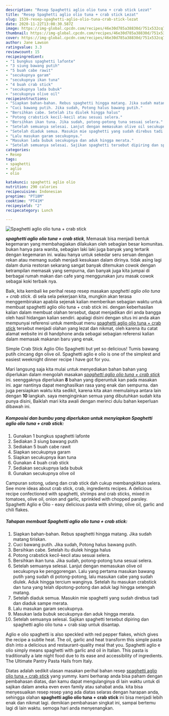 ```yaml
---
description: "Resep Spaghetti aglio olio tuna + crab stick Lezat"
title: "Resep Spaghetti aglio olio tuna + crab stick Lezat"
slug: 1539-resep-spaghetti-aglio-olio-tuna-crab-stick-lezat
date: 2020-11-22T13:08:30.587Z
image: https://img-global.cpcdn.com/recipes/46e30d785a38830d/751x532cq70/spaghetti-aglio-olio-tuna-crab-stick-foto-resep-utama.jpg
thumbnail: https://img-global.cpcdn.com/recipes/46e30d785a38830d/751x532cq70/spaghetti-aglio-olio-tuna-crab-stick-foto-resep-utama.jpg
cover: https://img-global.cpcdn.com/recipes/46e30d785a38830d/751x532cq70/spaghetti-aglio-olio-tuna-crab-stick-foto-resep-utama.jpg
author: Jane Lawson
ratingvalue: 3.3
reviewcount: 15
recipeingredient:
- "1 bungkus spaghetti lafonte"
- "3 siung bawang putih"
- "5 buah cabe rawit"
- "secukupnya garam"
- "secukupnya ikan tuna"
- "4 buah crab stick"
- "secukupnya lada bubuk"
- "secukupnya olive oil"
recipeinstructions:
- "Siapkan bahan-bahan. Rebus spaghetti hingga matang. Jika sudah matang tiriskan."
- "Cuci bawang putih. Jika sudah, Potong halus bawang putih."
- "Bersihkan cabe. Setelah itu diulek hingga halus"
- "Potong crabstick kecil-kecil atau sesuai selera."
- "Bersihkan ikan tuna. Jika sudah, potong-potong tuna sesuai selera."
- "Setelah semuanya selesai. Lanjut dengan memasukan olive oil secukupnya ke penggorengan. Lalu yang pertama masukan bawang putih yang sudah di potong-potong, lalu masukan cabe yang sudah diulek. Aduk hingga tercium wanginya. Setelah itu masukan crabstick dan tuna yang telah dipotong-potong dan aduk lagi hingga setengah matang."
- "Setelah diaduk semua. Masukin mie spaghetti yang sudah direbus tadi dan diaduk sampe merata."
- "Lalu masukan garam secukupnya."
- "Masukan lada bubuk secukupnya dan aduk hingga merata."
- "Setelah semuanya selesai. Sajikan spaghetti tersebut dipiring dan spaghetti aglio olio tuna + crab siap untuk disantap."
categories:
- Resep
tags:
- spaghetti
- aglio
- olio

katakunci: spaghetti aglio olio 
nutrition: 290 calories
recipecuisine: Indonesian
preptime: "PT18M"
cooktime: "PT41M"
recipeyield: "2"
recipecategory: Lunch

---
```



![Spaghetti aglio olio tuna + crab stick](https://img-global.cpcdn.com/recipes/46e30d785a38830d/751x532cq70/spaghetti-aglio-olio-tuna-crab-stick-foto-resep-utama.jpg)

<b><i>spaghetti aglio olio tuna + crab stick</i></b>, Memasak bisa menjadi bentuk kegemaran yang membahagiakan dilakukan oleh sebagian besar komunitas. bukan hanya para wanita, sebagian laki laki juga banyak yang tertarik dengan kegemaran ini. walau hanya untuk sekedar seru seruan dengan rekan atau memang sudah menjadi kesukaan dalam dirinya. tidak asing lagi dalam dunia restoran sekarang sangat banyak ditemukan cowok dengan ketrampilan memasak yang sempurna, dan banyak juga kita jumpai di berbagai rumah makan dan cafe yang menggunakan juru masak cowok sebagai koki terbaik nya.

Baik, kita kembali ke perihal resep resep masakan <i>spaghetti aglio olio tuna + crab stick</i>. di sela sela pekerjaan kita, mungkin akan terasa menggembirakan apabila sejenak kalian memberikan sebagian waktu untuk membuat spaghetti aglio olio tuna + crab stick ini. dengan keberhasilan kalian dalam membuat olahan tersebut, dapat menjadikan diri anda bangga oleh hasil hidangan kalian sendiri. apalagi disini dengan situs ini anda akan mempunyai referensi untuk membuat menu <u>spaghetti aglio olio tuna + crab stick</u> tersebut menjadi olahan yang lezat dan nikmat, oleh karena itu catat alamat website ini di handphone anda sebagai sebagian referensi kalian dalam memasak makanan baru yang enak.

Simple Crab Stick Aglio Olio Spaghetti but yet so delicious! Tumis bawang putih cincang dgn olive oil. Spaghetti aglio e olio is one of the simplest and easiest weeknight dinner recipe I have got for you.


Mari langsung saja kita mulai untuk menyediakan bahan bahan yang diperlukan dalam mengolah masakan <u><i>spaghetti aglio olio tuna + crab stick</i></u> ini. seenggaknya diperlukan <b>8</b> bahan yang diperuntuk kan pada masakan ini. agar nantinya dapat menghasilkan rasa yang enak dan sempurna. dan juga persiapkan waktu kita sedikit, karena kita akan memulainya antara lain dengan <b>10</b> langkah. saya menginginkan semua yang dibutuhkan sudah kita punya disini, Baiklah mari kita awali dengan merinci dulu bahan keperluan dibawah ini.

<!--inarticleads1-->

##### Komposisi dan bumbu yang diperlukan untuk menyiapkan Spaghetti aglio olio tuna + crab stick:

1. Gunakan 1 bungkus spaghetti lafonte
1. Sediakan 3 siung bawang putih
1. Sediakan 5 buah cabe rawit
1. Siapkan secukupnya garam
1. Siapkan secukupnya ikan tuna
1. Gunakan 4 buah crab stick
1. Sediakan secukupnya lada bubuk
1. Gunakan secukupnya olive oil


Campuran sotong, udang dan crab stick dah cukup membangkitkan selera. See more ideas about crab stick, crab, ingredients recipes. A delicious recipe confectioned with spaghetti, shrimps and crab sticks, mixed in tomatoes, olive oil, onion and garlic, sprinkled with chopped parsley. Spaghetti Aglio e Olio - easy delicious pasta with shrimp, olive oil, garlic and chili flakes. 

<!--inarticleads2-->

##### Tahapan membuat Spaghetti aglio olio tuna + crab stick:

1. Siapkan bahan-bahan. Rebus spaghetti hingga matang. Jika sudah matang tiriskan.
1. Cuci bawang putih. Jika sudah, Potong halus bawang putih.
1. Bersihkan cabe. Setelah itu diulek hingga halus
1. Potong crabstick kecil-kecil atau sesuai selera.
1. Bersihkan ikan tuna. Jika sudah, potong-potong tuna sesuai selera.
1. Setelah semuanya selesai. Lanjut dengan memasukan olive oil secukupnya ke penggorengan. Lalu yang pertama masukan bawang putih yang sudah di potong-potong, lalu masukan cabe yang sudah diulek. Aduk hingga tercium wanginya. Setelah itu masukan crabstick dan tuna yang telah dipotong-potong dan aduk lagi hingga setengah matang.
1. Setelah diaduk semua. Masukin mie spaghetti yang sudah direbus tadi dan diaduk sampe merata.
1. Lalu masukan garam secukupnya.
1. Masukan lada bubuk secukupnya dan aduk hingga merata.
1. Setelah semuanya selesai. Sajikan spaghetti tersebut dipiring dan spaghetti aglio olio tuna + crab siap untuk disantap.


Aglio e olio spaghetti is also speckled with red pepper flakes, which gives the recipe a subtle heat. The oil, garlic and heat transform this simple pasta dish into a delicious and restaurant-quality meal that you. Spaghetti aglio e olio simply means spaghetti with garlic and oil in Italian. This pasta is traditionally a late night food due to its ease and accessibility of ingredients. The Ultimate Pantry Pasta Hails from Italy. 

Diatas adalah sedikit ulasan masakan perihal bahan resep <u>spaghetti aglio olio tuna + crab stick</u> yang yummy. kami berharap anda bisa paham dengan pembahasan diatas, dan kamu dapat mengulanginya di lain waktu untuk di sajikan dalam aneka even even family atau sahabat anda. kita bisa menyesuaikan resep resep yang ada diatas selaras dengan harapan anda, sehingga olahan <b>spaghetti aglio olio tuna + crab stick</b> ini bisa menjadi lebih enak dan nikmat lagi. demikian pembahasan singkat ini, sampai bertemu lagi di lain waktu. semoga hari anda menyenangkan.
